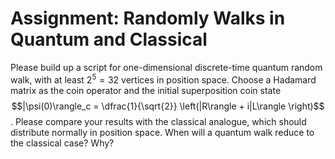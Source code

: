 # Assignment: Randomly Walks in Quantum and Classical

Please build up a script for one-dimensional discrete-time quantum random walk, with at least $2^5=32$ vertices in position space.
Choose a Hadamard matrix as the coin operator and the initial superposition coin state
$$|\psi(0)\rangle_c = \dfrac{1}{\sqrt{2}} \left(|R\rangle + i|L\rangle \right)$$.
Please compare your results with the classical analogue, which should distribute normally in position space.
When will a quantum walk reduce to the classical case? Why?
